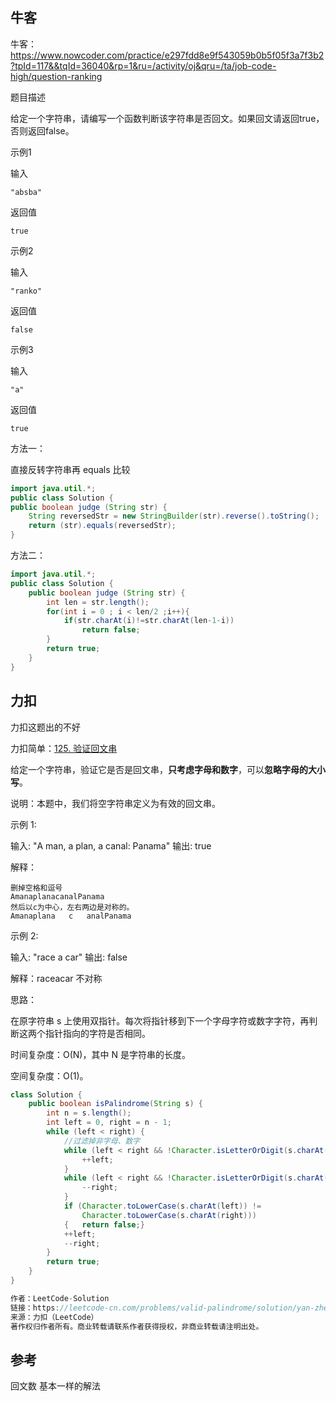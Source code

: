 ## 牛客

牛客：https://www.nowcoder.com/practice/e297fdd8e9f543059b0b5f05f3a7f3b2?tpId=117&&tqId=36040&rp=1&ru=/activity/oj&qru=/ta/job-code-high/question-ranking



题目描述

给定一个字符串，请编写一个函数判断该字符串是否回文。如果回文请返回true，否则返回false。



示例1

输入

```
"absba"
```

返回值

```
true
```



示例2

输入

```
"ranko"
```

返回值

```
false
```



示例3

输入

```
"a"
```

返回值

```
true
```





方法一：

直接反转字符串再 equals 比较

```java
import java.util.*;
public class Solution {
public boolean judge (String str) {
    String reversedStr = new StringBuilder(str).reverse().toString();
    return (str).equals(reversedStr);
}
```

方法二：

````java
import java.util.*;
public class Solution {
    public boolean judge (String str) {
        int len = str.length();
        for(int i = 0 ; i < len/2 ;i++){
            if(str.charAt(i)!=str.charAt(len-1-i))
                return false;
        }
        return true;
    }
}
````







## 力扣

力扣这题出的不好

力扣简单：[125. 验证回文串](https://leetcode-cn.com/problems/valid-palindrome/)



给定一个字符串，验证它是否是回文串，**只考虑字母和数字**，可以**忽略字母的大小写**。

说明：本题中，我们将空字符串定义为有效的回文串。



示例 1:

输入: "A man, a plan, a canal: Panama"
输出: true

解释：

```
删掉空格和逗号
AmanaplanacanalPanama
然后以c为中心，左右两边是对称的。
Amanaplana   c   analPanama
```



示例 2:

输入: "race a car"
输出: false

解释：raceacar 不对称



思路：

在原字符串 s 上使用双指针。每次将指针移到下一个字母字符或数字字符，再判断这两个指针指向的字符是否相同。



时间复杂度：O(N)，其中 N 是字符串的长度。

空间复杂度：O(1)。

````java
class Solution {
    public boolean isPalindrome(String s) {
        int n = s.length();
        int left = 0, right = n - 1;
        while (left < right) {
            //过滤掉非字母、数字
            while (left < right && !Character.isLetterOrDigit(s.charAt(left))) {
                ++left;
            }
            while (left < right && !Character.isLetterOrDigit(s.charAt(right))) {
                --right;
            }
            if (Character.toLowerCase(s.charAt(left)) != 	
                Character.toLowerCase(s.charAt(right))) 
            {   return false;}
            ++left;
            --right;
        }
        return true;
    }
}

作者：LeetCode-Solution
链接：https://leetcode-cn.com/problems/valid-palindrome/solution/yan-zheng-hui-wen-chuan-by-leetcode-solution/
来源：力扣（LeetCode）
著作权归作者所有。商业转载请联系作者获得授权，非商业转载请注明出处。
````

## 参考

回文数		基本一样的解法

